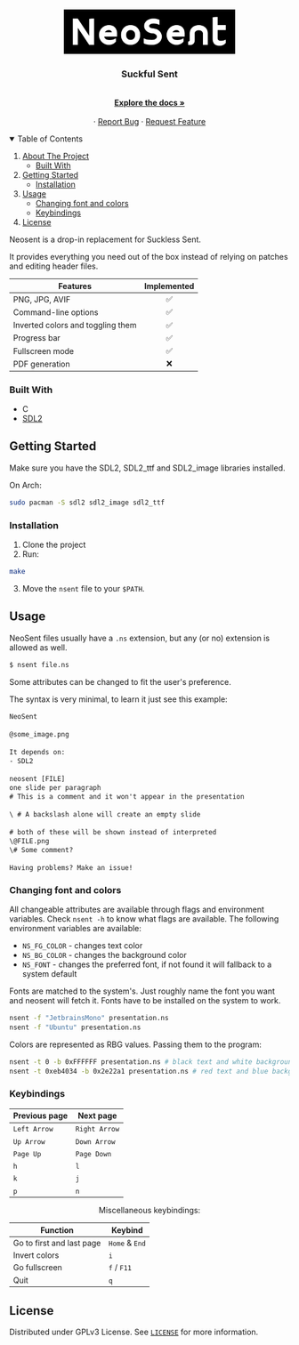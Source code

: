 <!-- PROJECT LOGO -->
<br />
<p align="center">
  <a href="https://github.com/RaphGL/NeoSent">
    <img src="logo.png" alt="Logo" height="80">
  </a>

  <h3 align="center">Suckful Sent</h3>
  <p align="center">
    <br />
    <a href="https://github.com/RaphGL/NeoSent"><strong>Explore the docs »</strong></a>
    <br />
    <br />
    ·
    <a href="https://github.com/RaphGL/NeoSent/issues">Report Bug</a>
    ·
    <a href="https://github.com/RaphGL/NeoSent/issues">Request Feature</a>
  </p>
</p>

<!-- TABLE OF CONTENTS -->
<details open="open">
  <summary>Table of Contents</summary>
  <ol>
    <li>
      <a href="#about-the-project">About The Project</a>
      <ul>
        <li><a href="#built-with">Built With</a></li>
      </ul>
    </li>
    <li>
      <a href="#getting-started">Getting Started</a>
      <ul>
        <li><a href="#installation">Installation</a></li>
      </ul>
    </li>
    <li>
    <a href="#usage">Usage</a>
      <ul>
        <li><a href="#changing-font-and-colors">Changing font and colors</a></li>
        <li><a href="#keybindings">Keybindings</a></li>
      </ul>
    </li>
    <li><a href="#license">License</a></li>
  </ol>
</details>

<!-- ABOUT THE PROJECT -->

Neosent is a drop-in replacement for Suckless Sent.

It provides everything you need out of the box instead of relying on patches and editing header files.

<center>

| Features                          | Implemented |
| --------------------------------- | :---------: |
| PNG, JPG, AVIF                    |      ✅      |
| Command-line options              |      ✅      |
| Inverted colors and toggling them |      ✅      |
| Progress bar                      |      ✅      |
| Fullscreen mode                   |      ✅      |
| PDF generation                    |      ❌      |

</center>

### Built With

- C
- [SDL2](https://www.libsdl.org/)

<!-- GETTING STARTED -->

## Getting Started

Make sure you have the SDL2, SDL2_ttf and SDL2_image libraries installed.

On Arch:

```sh
sudo pacman -S sdl2 sdl2_image sdl2_ttf
```

### Installation

1. Clone the project
2. Run:

```sh
make
```
3. Move the `nsent` file to your `$PATH`.

<!-- USAGE EXAMPLES -->

## Usage

NeoSent files usually have a `.ns` extension, but any (or no) extension is allowed as well.

```sh
$ nsent file.ns
```

Some attributes can be changed to fit the user's preference.

The syntax is very minimal, to learn it just see this example:

```
NeoSent

@some_image.png

It depends on:
- SDL2

neosent [FILE]
one slide per paragraph
# This is a comment and it won't appear in the presentation

\ # A backslash alone will create an empty slide

# both of these will be shown instead of interpreted
\@FILE.png 
\# Some comment?

Having problems? Make an issue!
```

### Changing font and colors

All changeable attributes are available through flags and environment variables. 
Check `nsent -h` to know what flags are available. 
The following environment variables are available: 
- `NS_FG_COLOR` - changes text color
- `NS_BG_COLOR` - changes the background color
- `NS_FONT` - changes the preferred font, if not found it will fallback to a system default

Fonts are matched to the system's. Just roughly name the font you want and neosent will fetch it. Fonts have to be installed on the system to work.

```sh
nsent -f "JetbrainsMono" presentation.ns
nsent -f "Ubuntu" presentation.ns
```

Colors are represented as RBG values. Passing them to the program:
```sh
nsent -t 0 -b 0xFFFFFF presentation.ns # black text and white background
nsent -t 0xeb4034 -b 0x2e22a1 presentation.ns # red text and blue background
```

### Keybindings

<center>

| Previous page | Next page     |
| ------------- | ------------- |
| `Left Arrow`  | `Right Arrow` |
| `Up Arrow`    | `Down Arrow`  |
| `Page Up`     | `Page Down`   |
| `h`           | `l`           |
| `k`           | `j`           |
| `p`           | `n`           |

Miscellaneous keybindings:

| Function                  | Keybind        |
| ------------------------- | -------------- |
| Go to first and last page | `Home` & `End` |
| Invert colors             | `i`            |
| Go fullscreen             | `f` / `F11`    |
| Quit                      | `q`            |

</center>

<!-- LICENSE -->

## License

Distributed under GPLv3 License. See [`LICENSE`](https://github.com/RaphGL/NeoSent/blob/main/LICENSE) for more information.
